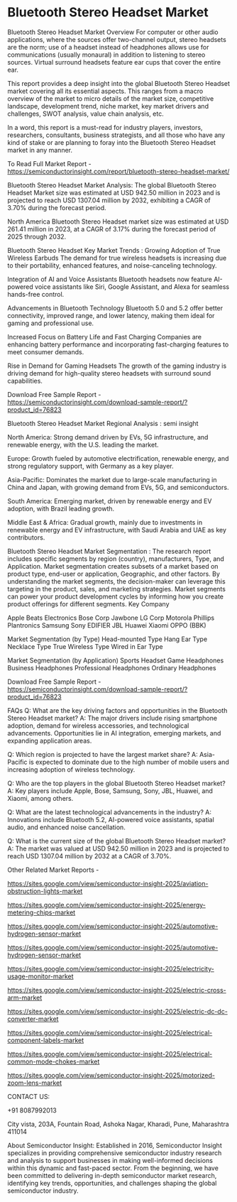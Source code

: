 <h1>Bluetooth Stereo Headset Market</h1>
Bluetooth Stereo Headset Market Overview
For computer or other audio applications, where the sources offer two-channel output, stereo headsets are the norm; use of a headset instead of headphones allows use for communications (usually monaural) in addition to listening to stereo sources. Virtual surround headsets feature ear cups that cover the entire ear.

This report provides a deep insight into the global Bluetooth Stereo Headset market covering all its essential aspects. This ranges from a macro overview of the market to micro details of the market size, competitive landscape, development trend, niche market, key market drivers and challenges, SWOT analysis, value chain analysis, etc.

In a word, this report is a must-read for industry players, investors, researchers, consultants, business strategists, and all those who have any kind of stake or are planning to foray into the Bluetooth Stereo Headset market in any manner.

To Read Full Market Report -
https://semiconductorinsight.com/report/bluetooth-stereo-headset-market/

Bluetooth Stereo Headset Market Analysis:
The global Bluetooth Stereo Headset Market size was estimated at USD 942.50 million in 2023 and is projected to reach USD 1307.04 million by 2032, exhibiting a CAGR of 3.70% during the forecast period.

North America Bluetooth Stereo Headset market size was estimated at USD 261.41 million in 2023, at a CAGR of 3.17% during the forecast period of 2025 through 2032.

Bluetooth Stereo Headset Key Market Trends :
Growing Adoption of True Wireless Earbuds
The demand for true wireless headsets is increasing due to their portability, enhanced features, and noise-canceling technology.

Integration of AI and Voice Assistants
Bluetooth headsets now feature AI-powered voice assistants like Siri, Google Assistant, and Alexa for seamless hands-free control.

Advancements in Bluetooth Technology
Bluetooth 5.0 and 5.2 offer better connectivity, improved range, and lower latency, making them ideal for gaming and professional use.

Increased Focus on Battery Life and Fast Charging
Companies are enhancing battery performance and incorporating fast-charging features to meet consumer demands.

Rise in Demand for Gaming Headsets
The growth of the gaming industry is driving demand for high-quality stereo headsets with surround sound capabilities.

Download Free Sample Report -
https://semiconductorinsight.com/download-sample-report/?product_id=76823

Bluetooth Stereo Headset Market Regional Analysis :
semi insight

North America:
Strong demand driven by EVs, 5G infrastructure, and renewable energy, with the U.S. leading the market.

Europe:
Growth fueled by automotive electrification, renewable energy, and strong regulatory support, with Germany as a key player.

Asia-Pacific:
Dominates the market due to large-scale manufacturing in China and Japan, with growing demand from EVs, 5G, and semiconductors.

South America:
Emerging market, driven by renewable energy and EV adoption, with Brazil leading growth.

Middle East & Africa:
Gradual growth, mainly due to investments in renewable energy and EV infrastructure, with Saudi Arabia and UAE as key contributors.

Bluetooth Stereo Headset Market Segmentation :
The research report includes specific segments by region (country), manufacturers, Type, and Application. Market segmentation creates subsets of a market based on product type, end-user or application, Geographic, and other factors. By understanding the market segments, the decision-maker can leverage this targeting in the product, sales, and marketing strategies. Market segments can power your product development cycles by informing how you create product offerings for different segments.
Key Company

Apple
Beats Electronics
Bose Corp
Jawbone
LG Corp
Motorola
Phillips
Plantronics
Samsung
Sony
EDIFIER
JBL
Huawei
Xiaomi
OPPO (BBK)

Market Segmentation (by Type)
Head-mounted Type
Hang Ear Type
Necklace Type
True Wireless Type
Wired in Ear Type

Market Segmentation (by Application)
Sports Headset
Game Headphones
Business Headphones
Professional Headphones
Ordinary Headphones

Download Free Sample Report -
https://semiconductorinsight.com/download-sample-report/?product_id=76823

FAQs
Q: What are the key driving factors and opportunities in the Bluetooth Stereo Headset market?
A: The major drivers include rising smartphone adoption, demand for wireless accessories, and technological advancements. Opportunities lie in AI integration, emerging markets, and expanding application areas.

Q: Which region is projected to have the largest market share?
A: Asia-Pacific is expected to dominate due to the high number of mobile users and increasing adoption of wireless technology.

Q: Who are the top players in the global Bluetooth Stereo Headset market?
A: Key players include Apple, Bose, Samsung, Sony, JBL, Huawei, and Xiaomi, among others.

Q: What are the latest technological advancements in the industry?
A: Innovations include Bluetooth 5.2, AI-powered voice assistants, spatial audio, and enhanced noise cancellation.

Q: What is the current size of the global Bluetooth Stereo Headset market?
A: The market was valued at USD 942.50 million in 2023 and is projected to reach USD 1307.04 million by 2032 at a CAGR of 3.70%.

Other Related Market Reports -

https://sites.google.com/view/semiconductor-insight-2025/aviation-obstruction-lights-market

https://sites.google.com/view/semiconductor-insight-2025/energy-metering-chips-market

https://sites.google.com/view/semiconductor-insight-2025/automotive-hydrogen-sensor-market

https://sites.google.com/view/semiconductor-insight-2025/automotive-hydrogen-sensor-market

https://sites.google.com/view/semiconductor-insight-2025/electricity-usage-monitor-market

https://sites.google.com/view/semiconductor-insight-2025/electric-cross-arm-market

https://sites.google.com/view/semiconductor-insight-2025/electric-dc-dc-converter-market

https://sites.google.com/view/semiconductor-insight-2025/electrical-component-labels-market

https://sites.google.com/view/semiconductor-insight-2025/electrical-common-mode-chokes-market

https://sites.google.com/view/semiconductor-insight-2025/motorized-zoom-lens-market

CONTACT US:

+91 8087992013

City vista, 203A, Fountain Road, Ashoka Nagar, Kharadi, Pune, Maharashtra 411014

About Semiconductor Insight:
Established in 2016, Semiconductor Insight specializes in providing comprehensive semiconductor industry research and analysis to support businesses in making well-informed decisions within this dynamic and fast-paced sector. From the beginning, we have been committed to delivering in-depth semiconductor market research, identifying key trends, opportunities, and challenges shaping the global semiconductor industry.
